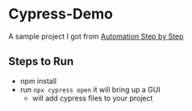 # Cypress-Demo

A sample project I got from [Automation Step by Step](https://www.youtube.com/playlist?list=PLhW3qG5bs-L9LTfxZ5LEBiM1WFfvX3dJo)

## Steps to Run
- npm install
- run `npx cypress open` it will bring up a GUI
    - will add cypress files to your project